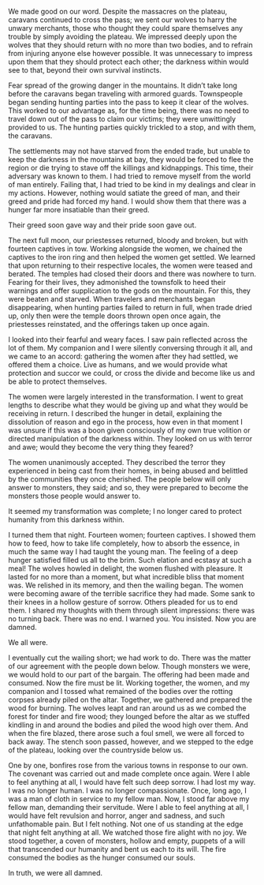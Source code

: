 We made good on our word. Despite the massacres on the plateau, caravans continued to cross the pass; we sent our wolves to harry the unwary merchants, those who thought they could spare themselves any trouble by simply avoiding the plateau. We impressed deeply upon the wolves that they should return with no more than two bodies, and to refrain from injuring anyone else however possible. It was unnecessary to impress upon them that they should protect each other; the darkness within would see to that, beyond their own survival instincts.

Fear spread of the growing danger in the mountains. It didn’t take long before the caravans began traveling with armored guards. Townspeople began sending hunting parties into the pass to keep it clear of the wolves. This worked to our advantage as, for the time being, there was no need to travel down out of the pass to claim our victims; they were unwittingly provided to us. The hunting parties quickly trickled to a stop, and with them, the caravans.

The settlements may not have starved from the ended trade, but unable to keep the darkness in the mountains at bay, they would be forced to flee the region or die trying to stave off the killings and kidnappings. This time, their adversary was known to them. I had tried to remove myself from the world of man entirely. Failing that, I had tried to be kind in my dealings and clear in my actions. However, nothing would satiate the greed of man, and their greed and pride had forced my hand. I would show them that there was a hunger far more insatiable than their greed.

 Their greed soon gave way and their pride soon gave out.

The next full moon, our priestesses returned, bloody and broken, but with fourteen captives in tow. Working alongside the women, we chained the captives to the iron ring and then helped the women get settled. We learned that upon returning to their respective locales, the women were teased and berated. The temples had closed their doors and there was nowhere to turn. Fearing for their lives, they admonished the townsfolk to heed their warnings and offer supplication to the gods on the mountain. For this, they were beaten and starved. When travelers and merchants began disappearing, when hunting parties failed to return in full, when trade dried up, only then were the temple doors thrown open once again, the priestesses reinstated, and the offerings taken up once again.

I looked into their fearful and weary faces. I saw pain reflected across the lot of them. My companion and I were silently conversing through it all, and we came to an accord: gathering the women after they had settled, we offered them a choice. Live as humans, and we would provide what protection and succor we could, or cross the divide and become like us and be able to protect themselves.

The women were largely interested in the transformation. I went to great lengths to describe what they would be giving up and what they would be receiving in return. I described the hunger in detail, explaining the dissolution of reason and ego in the process, how even in that moment I was unsure if this was a boon given consciously of my own true volition or directed manipulation of the darkness within. They looked on us with terror and awe; would they become the very thing they feared?

The women unanimously accepted. They described the terror they experienced in being cast from their homes, in being abused and belittled by the communities they once cherished. The people below will only answer to monsters, they said; and so, they were prepared to become the monsters those people would answer to.

It seemed my transformation was complete; I no longer cared to protect humanity from this darkness within.

I turned them that night. Fourteen women; fourteen captives. I showed them how to feed, how to take life completely, how to absorb the essence, in much the same way I had taught the young man. The feeling of a deep hunger satisfied filled us all to the brim. Such elation and ecstasy at such a meal! The wolves howled in delight, the women flushed with pleasure. It lasted for no more than a moment, but what incredible bliss that moment was. We relished in its memory, and then the wailing began. The women were becoming aware of the terrible sacrifice they had made. Some sank to their knees in a hollow gesture of sorrow. Others pleaded for us to end them. I shared my thoughts with them through silent impressions: there was no turning back. There was no end. I warned you. You insisted. Now you are damned.

We all were.

I eventually cut the wailing short; we had work to do. There was the matter of our agreement with the people down below. Though monsters we were, we would hold to our part of the bargain. The offering had been made and consumed. Now the fire must be lit. Working together, the women, and my companion and I tossed what remained of the bodies over the rotting corpses already piled on the altar. Together, we gathered and prepared the wood for burning. The wolves leapt and ran around us as we combed the forest for tinder and fire wood; they lounged before the altar as we stuffed kindling in and around the bodies and piled the wood high over them. And when the fire blazed, there arose such a foul smell, we were all forced to back away. The stench soon passed, however, and we stepped to the edge of the plateau, looking over the countryside below us.

One by one, bonfires rose from the various towns in response to our own. The covenant was carried out and made complete once again. Were I able to feel anything at all, I would have felt such deep sorrow. I had lost my way. I was no longer human. I was no longer compassionate. Once, long ago, I was a man of cloth in service to my fellow man. Now, I stood far above my fellow man, demanding their servitude. Were I able to feel anything at all, I would have felt revulsion and horror, anger and sadness, and such unfathomable pain. But I felt nothing. Not one of us standing at the edge that night felt anything at all. We watched those fire alight with no joy. We stood together, a coven of monsters, hollow and empty, puppets of a will that transcended our humanity and bent us each to its will. The fire consumed the bodies as the hunger consumed our souls.

In truth, we were all damned.